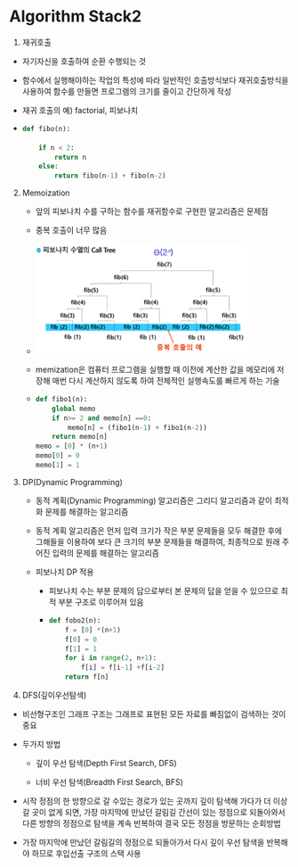 # Algorithm Stack2

1.  재귀호출
   
   - 자기자신을 호출하여 순환 수행되는 것
   
   - 함수에서 실행해야하는 작업의 특성에 따라 일반적인 호출방식보다 재귀호출방식을 사용하여 함수를 만들면 프로그램의 크기를 줄이고 간단하게 작성
   
   - 재귀 호출의 예) factorial, 피보나치
   
   - ```python
     def fibo(n):
     
         if n < 2:
             return n
         else:
             return fibo(n-1) + fibo(n-2)
     ```

2. Memoization
   
   - 앞의 피보나치 수를 구하는 함수를 재귀함수로 구현한 알고리즘은 문제점
   
   - 중복 호출이 너무 많음
   
   - <img src="algorithm_230214_assets/2023-02-14-09-28-59-image.png" title="" alt="" width="380">
   
   - memization은 컴퓨터 프로그램을 실행할 때 이전에 계산한 값을 메모리에 저장해 매번 다시 계산하지 않도록 하여 전체적인 실행속도를 빠르게 하는 기술
   
   - ```python
     def fibo1(n):
         global memo
         if n>= 2 and memo[n] ==0:
             memo[n] = (fibo1(n-1) + fibo1(n-2))
         return memo[n]
     memo = [0] * (n+1)
     memo[0] = 0
     memo[1] = 1
     ```

3. DP(Dynamic Programming)
   
   - 동적 계획(Dynamic Programming) 알고리즘은 그리디 알고리즘과 같이 최적화 문제를 해결하는 알고리즘
   
   - 동적 계획 알고리즘은 먼저 입력 크기가 작은 부분 문제들을 모두 해결한 후에 그해들을 이용하여 보다 큰 크기의 부분 문제들을 해결하여, 최종적으로 원래 주어진 입력의 문제를 해결하는 알고리즘
   
   - 피보나치 DP 적용 
     
     - 피보나치 수는 부분 문제의 답으로부터 본 문제의 답을 얻을 수 있으므로 최적 부분 구조로 이루어져 있음
     
     - ```python
       def fobo2(n):
           f = [0] *(n+1)
           f[0] = 0
           f[1] = 1
           for i in range(2, n+1):
               f[i] = f[i-1] +f[i-2]
           return f[n]
       ```

4.  DFS(깊이우선탐색)
   
   - 비선형구조인 그래프 구조는 그래프로 표현된 모든 자료를 빠짐없이 검색하는 것이 중요
   
   - 두가지 방법
     
     - 깊이 우선 탐색(Depth First Search, DFS)
     
     - 너비 우선 탐색(Breadth First Search, BFS)
   
   - 시작 정점의 한 방향으로 갈 수있는 경로가 있는 곳까지 깊이 탐색해 가다가 더 이상 갈 곳이 없게 되면, 가장 마지막에 만났던 갈림길 간선이 있는 정점으로 되돌아와서 다른 방향의 정점으로 탐색을 계속 반복하여 결국 모든 정점을 방문하는 순회방법
   
   - 가장 마지막에 만났던 갈림길의 정점으로 되돌아가서 다시 깊이 우선 탐색을 반복해야 하므로 후입선출 구조의 스택 사용


